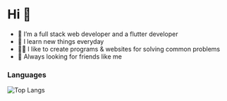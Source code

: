 # Hi 👋

- 🙎 I’m a full stack web developer and a flutter developer
- 📖 I learn new things everyday
- 🧑‍💻 I like to create programs & websites for solving common problems
- 🤔 Always looking for friends like me

### Languages
![Top Langs](https://github-readme-stats.vercel.app/api/top-langs/?username=mayankt25&theme=tokyonight)
